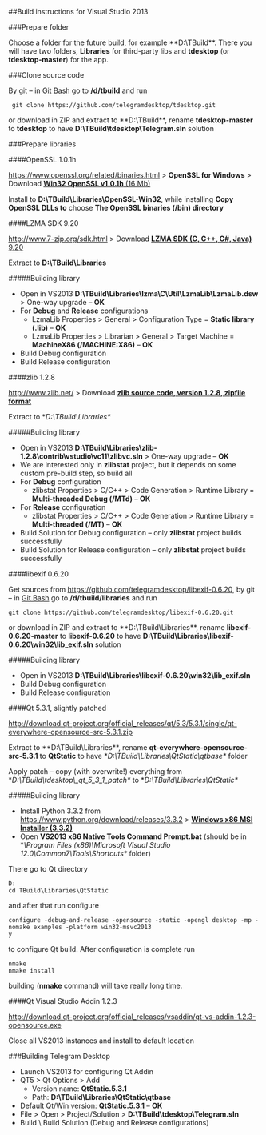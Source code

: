 ##Build instructions for Visual Studio 2013

###Prepare folder

Choose a folder for the future build, for example **D:\TBuild\**. There you will have two folders, **Libraries** for third-party libs and **tdesktop** (or **tdesktop-master**) for the app.

###Clone source code

By git – in [Git Bash](http://git-scm.com/downloads) go to **/d/tbuild** and run

     git clone https://github.com/telegramdesktop/tdesktop.git

or download in ZIP and extract to **D:\TBuild\**, rename **tdesktop-master** to **tdesktop** to have **D:\TBuild\tdesktop\Telegram.sln** solution

###Prepare libraries

####OpenSSL 1.0.1h

https://www.openssl.org/related/binaries.html > **OpenSSL for Windows** > Download [**Win32 OpenSSL v1.0.1h** (16 Mb)](http://slproweb.com/download/Win32OpenSSL-1_0_1h.exe)

Install to **D:\TBuild\Libraries\OpenSSL-Win32**, while installing **Copy OpenSSL DLLs to** choose **The OpenSSL binaries (/bin) directory**

####LZMA SDK 9.20

http://www.7-zip.org/sdk.html > Download [**LZMA SDK (C, C++, C#, Java)** 9.20](http://downloads.sourceforge.net/sevenzip/lzma920.tar.bz2)

Extract to **D:\TBuild\Libraries**

#####Building library

* Open in VS2013 **D:\TBuild\Libraries\lzma\C\Util\LzmaLib\LzmaLib.dsw** > One-way upgrade – **OK**
* For **Debug** and **Release** configurations
  * LzmaLib Properties > General > Configuration Type = **Static library (.lib)** – **OK**
  * LzmaLib Properties > Librarian > General > Target Machine = **MachineX86 (/MACHINE:X86)** – **OK**
* Build Debug configuration
* Build Release configuration

####zlib 1.2.8

http://www.zlib.net/ > Download [**zlib source code, version 1.2.8, zipfile format**](http://zlib.net/zlib128.zip)

Extract to **D:\TBuild\Libraries\**

#####Building library

* Open in VS2013 **D:\TBuild\Libraries\zlib-1.2.8\contrib\vstudio\vc11\zlibvc.sln** > One-way upgrade – **OK**
* We are interested only in **zlibstat** project, but it depends on some custom pre-build step, so build all
* For **Debug** configuration
  * zlibstat Properties > C/C++ > Code Generation > Runtime Library = **Multi-threaded Debug (/MTd)** – **OK**
* For **Release** configuration
  * zlibstat Properties > C/C++ > Code Generation > Runtime Library = **Multi-threaded (/MT)** – **OK**
* Build Solution for Debug configuration – only **zlibstat** project builds successfully
* Build Solution for Release configuration – only **zlibstat** project builds successfully

####libexif 0.6.20

Get sources from https://github.com/telegramdesktop/libexif-0.6.20, by git – in [Git Bash](http://git-scm.com/downloads) go to **/d/tbuild/libraries** and run

    git clone https://github.com/telegramdesktop/libexif-0.6.20.git

or download in ZIP and extract to **D:\TBuild\Libraries\**, rename **libexif-0.6.20-master** to **libexif-0.6.20** to have **D:\TBuild\Libraries\libexif-0.6.20\win32\lib_exif.sln** solution

#####Building library

* Open in VS2013 **D:\TBuild\Libraries\libexif-0.6.20\win32\lib_exif.sln**
* Build Debug configuration
* Build Release configuration

####Qt 5.3.1, slightly patched

http://download.qt-project.org/official_releases/qt/5.3/5.3.1/single/qt-everywhere-opensource-src-5.3.1.zip

Extract to **D:\TBuild\Libraries\**, rename **qt-everywhere-opensource-src-5.3.1** to **QtStatic** to have **D:\TBuild\Libraries\QtStatic\qtbase\** folder

Apply patch – copy (with overwrite!) everything from **D:\TBuild\tdesktop\\\_qt\_5\_3\_1\_patch\** to **D:\TBuild\Libraries\QtStatic\**

#####Building library

* Install Python 3.3.2 from https://www.python.org/download/releases/3.3.2 > [**Windows x86 MSI Installer (3.3.2)**](https://www.python.org/ftp/python/3.3.2/python-3.3.2.msi)
* Open **VS2013 x86 Native Tools Command Prompt.bat** (should be in **\Program Files (x86)\Microsoft Visual Studio 12.0\Common7\Tools\Shortcuts\** folder)

There go to Qt directory

    D:
    cd TBuild\Libraries\QtStatic

and after that run configure

    configure -debug-and-release -opensource -static -opengl desktop -mp -nomake examples -platform win32-msvc2013
    y

to configure Qt build. After configuration is complete run

    nmake
    nmake install

building (**nmake** command) will take really long time.

####Qt Visual Studio Addin 1.2.3

http://download.qt-project.org/official_releases/vsaddin/qt-vs-addin-1.2.3-opensource.exe

Close all VS2013 instances and install to default location

###Building Telegram Desktop

* Launch VS2013 for configuring Qt Addin
* QT5 > Qt Options > Add
  * Version name: **QtStatic.5.3.1**
  * Path: **D:\TBuild\Libraries\QtStatic\qtbase**
* Default Qt/Win version: **QtStatic.5.3.1** – **OK**
* File > Open > Project/Solution > **D:\TBuild\tdesktop\Telegram.sln**
* Build \ Build Solution (Debug and Release configurations)
